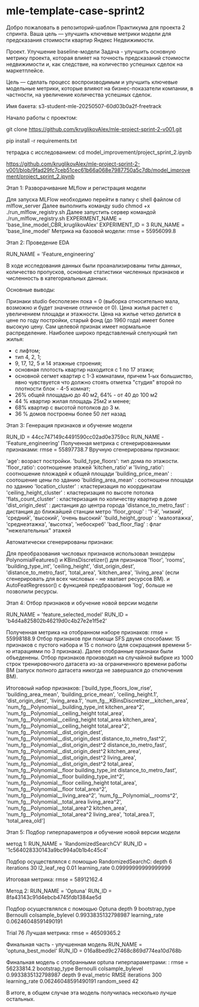 # mle-template-case-sprint2

Добро пожаловать в репозиторий-шаблон Практикума для проекта 2 спринта. Ваша цель — улучшить ключевые метрики модели для предсказания стоимости квартир Яндекс Недвижимости.

Проект. Улучшение baseline-модели
Задача - улучшить основную метрику проекта, которая влияет на точность предсказаний стоимости недвижимости и, как следствие, на количество успешных сделок на маркетплейсе.

Цель — сделать процесс воспроизводимым и улучшить ключевые модельные метрики, которые влияют на бизнес-показатели компании, в частности, на увеличение количества успешных сделок.

Имя бакета:  s3-student-mle-20250507-60d03b0a2f-freetrack

Начало работы с проектом:

git clone https://github.com/kruglikovAlex/mle-project-sprint-2-v001.git 

pip install -r requirements.txt

тетрадка с исследованием:  cd model_improvement/project_sprint_2.ipynb

https://github.com/kruglikovAlex/mle-project-sprint-2-v001/blob/9fad29fc7ceb51cec61b66a068e7987750a5c7db/model_improvement/project_sprint_2.ipynb

Этап 1: Разворачивание MLflow и регистрация модели

Для запуска MLFlow необходимо перейти в папку с shell файлом cd mlflow_server
Далее выполнить команду sudo chmod +x ./run_mlflow_registry.sh
Далее запустить сервер командой  ./run_mlflow_registry.sh
EXPERIMENT_NAME = 'base_line_model_CBR_kruglikovAlex'
EXPERIMENT_ID = 3
RUN_NAME = 'base_line_model'
Метрика на базовой модели: rmse = 55956099.8

Этап 2: Проведение EDA

RUN_NAME = 'Feature_engineering'

В ходе исследования данных были проанализированы типы данных, количество пропусков, основные статистики численных признаков и численность в категориальных данных.

Основные выводы:

Признаки studio бесполезен пока = 0 (выборка относительно мала, возможно и будет значение отличное от 0).
Цена жилья растет с увеличением площади и этажности.
Цена на жилье четко делится в цене по году постройки, старый фонд (до 1960 года) имеет более высокую цену.
Сам целевой признак имеет нормальное распределение.
Наиболее широко представленый слелующий тип жилья:
 - c лифтом;
 - тип 4, 2, 1;
 - 9, 17, 12, 5 и 14 этажные строения;
 - основная плотость квартир находится с 1 по 17 этажи;
 - основной сегмет квартир с 1-3 комнатами, причем 1-ых большиство, явно чувствуется что должно стоять отметка "студия"
   второй по плотности блок - 4-5 комнат;
 - 26% общей площадью до 40 м2, 64% - от 40 до 100 м2
 - 44 % квартир жилая площадь 25м2 и менее;
 - 68% квартир с высотой потолков до 3 м.
 - 36 % домов построены более 50 лет назад

Этап 3: Генерация признаков и обучение модели

RUN_ID = 44cc747149c4491590cc02ad0e3759cc
RUN_NAME - 'Feature_engineering'
Полученная метрика с сгенерированными признаками: rmse = 55897738.7
Вручную сгенерированы признаки:

'age': возраст постройки. 
'build_type_floors': тип дома по этажости.
'floor_ratio': соотношение этажей
'kitchen_ratio' и 'living_ratio': соотношение пложадей к общей площади
'building_price_mean' : соотошение цены по зданию
'building_area_mean' : соотношени площади по зданию
'location_cluster' : кластеризация по координатам
'ceiling_height_cluster' : кластеризация по высоте потолка
'flats_count_cluster' : кластеризация по количеству квартир в доме
'dist_origin_dest' : дистанция до центра города
'distance_to_metro_fast' : дистанция до ближайшей станции метро
'floor_group' : '1-й', 'низкий', 'средний', 'высокий', 'очень высокий'
'build_height_group' : 'малоэтажка', 'среднеэтажка', 'высотка', 'небоскреб'
'bad_floor_flag' : флаг "нежелательных" этажей

Автоматически сгенерированы признаки:

Для преобразования числовых признаков использовал энкодеры PolynomialFeatures() и KBinsDiscretizer() для признаков 'floor', 'rooms', 'building_type_int', 'ceiling_height', 'dist_origin_dest', 'distance_to_metro_fast', 'total_area', 'kitchen_area', 'living_area' (если сгенерировать для всех числовых - не хватает ресурсов ВМ). 
и AutoFeatRegressor() с функцией предбразования 'log', больше не позволили ресурсы.

Этап 4: Отбор признаков и обучение новой версии модели

RUN_NAME = 'feature_selected_model'
RUN_ID = 'b4d4a825802b46219d0c4b27e2e1f5e2'

Полученная метрика на отобранном наборе признаков: rmse = 55998188.9
Отбор признаков при помощи SFS двумя способами: 15 признаков с пустого набора и 15 с полного (для сокращения времени 5-ю итарациями по 3 
признака). Далее отобранные признаки были объеденены. Отбор признаков производил на случайной выбрке из 1000 строк тренировочного датасета из-за ограниченного времени работы ВМ (запуск полного датасета никогда не завершался до отключения ВМ).

Итоговоый набор признаков: 
['build_type_floors_low_rise',
 'building_area_mean',
 'building_price_mean',
 'ceiling_height.1',
 'dist_origin_dest',
 'living_area.1',
 'num_fg__KBinsDiscretizer__kitchen_area',
 'num_fg__Polynomial__building_type_int kitchen_area^2',
 'num_fg__Polynomial__ceiling_height total_area',
 'num_fg__Polynomial__ceiling_height total_area kitchen_area',
 'num_fg__Polynomial__ceiling_height total_area^2',
 'num_fg__Polynomial__dist_origin_dest',
 'num_fg__Polynomial__dist_origin_dest distance_to_metro_fast^2',
 'num_fg__Polynomial__dist_origin_dest^2 distance_to_metro_fast',
 'num_fg__Polynomial__dist_origin_dest^2 kitchen_area',
 'num_fg__Polynomial__dist_origin_dest^2 living_area',
 'num_fg__Polynomial__dist_origin_dest^2 total_area',
 'num_fg__Polynomial__floor building_type_int distance_to_metro_fast',
 'num_fg__Polynomial__floor building_type_int^2',
 'num_fg__Polynomial__floor ceiling_height total_area',
 'num_fg__Polynomial__floor total_area^2',
 'num_fg__Polynomial__living_area^2',
 'num_fg__Polynomial__rooms^2',
 'num_fg__Polynomial__total_area living_area^2',
 'num_fg__Polynomial__total_area^2 kitchen_area',
 'num_fg__Polynomial__total_area^2 living_area',
 'total_area.1',
 'total_area_old']

Этап 5: Подбор гиперпараметров и обучение новой версии модели

метод 1:
RUN_NAME = 'RandomizedSearchCV'
RUN_ID = '1c564028330143a9bc994a0b1b4c45c4'

Подбор осуществлялся с помощью RandomizedSearchC:
depth	6
iterations	30
l2_leaf_reg	0.01
learning_rate	0.09999999999999999

Итоговая метрика: rmse = 58912162.4

Метод 2:
RUN_NAME = 'Optuna'
RUN_ID = 8fa43143c91d4ebcb4745fdb1384ae5d

Подбор осуществлялся с помощью Optuna
depth	9
bootstrap_type	Bernoulli
colsample_bylevel	0.9933835132798987
learning_rate	0.06246048591490191

Trial 76
Лучшая метрика: rmse = 46509365.2

Финальная часть - улучшенная модель
RUN_NAME = 'optuna_best_model'
RUN_ID = 016a8bed9c27468c869d774ea10d768b

Финальная модель с отобранными optuna гиперпараметрами: : rmse = 56233814.2
bootstrap_type	Bernoulli
colsample_bylevel	0.9933835132798987
depth	9
eval_metric	RMSE
iterations	300
learning_rate	0.06246048591490191
random_seed	42

В итоге, в общем случае эта модель получилась несколько лучше остальных.